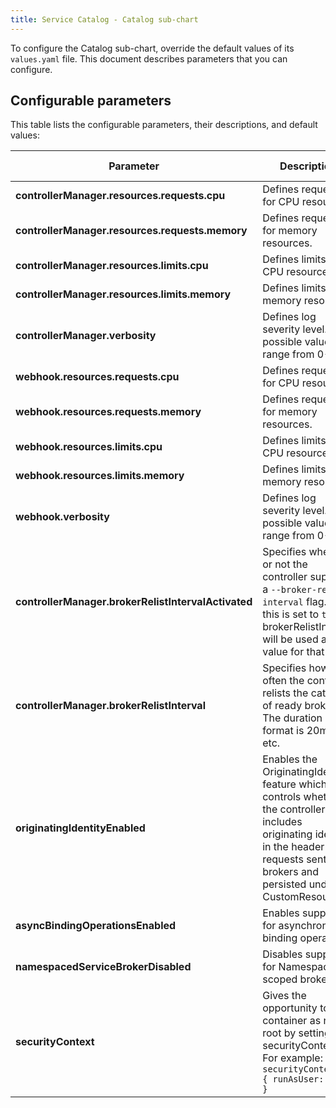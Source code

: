 ```yaml
---
title: Service Catalog - Catalog sub-chart
---
```


To configure the Catalog sub-chart, override the default values of its `values.yaml` file. This document describes parameters that you can configure.

## Configurable parameters

This table lists the configurable parameters, their descriptions, and default values:

| Parameter | Description | Default value |
|-----------|-------------|---------------|
| **controllerManager.resources.requests.cpu** | Defines requests for CPU resources. | `100m` |
| **controllerManager.resources.requests.memory** | Defines requests for memory resources. | `20Mi` |
| **controllerManager.resources.limits.cpu** | Defines limits for CPU resources. | `100m` |
| **controllerManager.resources.limits.memory** | Defines limits for memory resources. | `30Mi` |
| **controllerManager.verbosity** | Defines log severity level. The possible values range from 0-10. | `10` |
| **webhook.resources.requests.cpu** | Defines requests for CPU resources. | `100m` |
| **webhook.resources.requests.memory** | Defines requests for memory resources. | `20Mi` |
| **webhook.resources.limits.cpu** | Defines limits for CPU resources. | `100m` |
| **webhook.resources.limits.memory** | Defines limits for memory resources. | `30Mi` |
| **webhook.verbosity** | Defines log severity level. The possible values range from 0-10. | `10` |
| **controllerManager.brokerRelistIntervalActivated** | Specifies whether or not the controller supports a `--broker-relist-interval` flag. If this is set to `true`, brokerRelistInterval will be used as the value for that flag. | `true` |
| **controllerManager.brokerRelistInterval** | Specifies how often the controller relists the catalogs of ready brokers. The duration format is 20m, 1h, etc. | `24h` |
| **originatingIdentityEnabled** | Enables the OriginatingIdentity feature which controls whether the controller includes originating identity in the header of requests sent to brokers and persisted under a CustomResource. | `true` |
| **asyncBindingOperationsEnabled** | Enables support for asynchronous binding operations. | `true` |
| **namespacedServiceBrokerDisabled** | Disables support for Namespace-scoped brokers. | `false` |
| **securityContext** | Gives the opportunity to run container as non-root by setting a securityContext. For example: `securityContext: { runAsUser: 1001 }` | `{}` |
